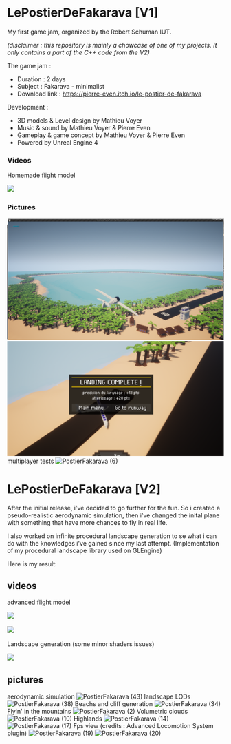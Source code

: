 

# LePostierDeFakarava [V1]

My first game jam, organized by the Robert Schuman IUT.

*(disclaimer : this repository is mainly a chowcase of one of my projects. It only contains a part of the C++ code from the V2)*

The game jam :
 - Duration : 2 days
 - Subject : Fakarava - minimalist
 - Download link : https://pierre-even.itch.io/le-postier-de-fakarava

Development : 
 - 3D models & Level design by Mathieu Voyer
 - Music & sound by Mathieu Voyer & Pierre Even
 - Gameplay & game concept by Mathieu Voyer & Pierre Even
 - Powered by Unreal Engine 4

### Videos

Homemade flight model

[![](https://github.com/PierreEVEN/LePostierDeFakarava/blob/master/Showcase/LePostierDeFakarava.gif?raw=true)](https://youtu.be/27ZOmsAE9dw)

### Pictures
![Map.png](https://github.com/PierreEVEN/LePostierDeFakarava/blob/master/Showcase/Map.png?raw=true)
![End.PNG](https://github.com/PierreEVEN/LePostierDeFakarava/blob/master/Showcase/End.PNG?raw=true)
multiplayer tests
![PostierFakarava (6)](https://user-images.githubusercontent.com/24438631/100242407-08a90980-2f35-11eb-833f-31f9dd87b0b8.png)

# LePostierDeFakarava [V2]

After the initial release, i've decided to go further for the fun.
So i created a pseudo-realistic aerodynamic simulation, then i've changed the inital plane with something that have more chances to fly in real life.

I also worked on infinite procedural landscape generation to se what i can do with the knowledges i've gained since my last attempt. (Implementation of my procedural landscape library used on GLEngine)

Here is my result:

## videos

advanced flight model

[![](https://github.com/PierreEVEN/LePostierDeFakarava/blob/master/Showcase/LePostierDeFakarava.gif?raw=true)](https://youtu.be/KB5aJOP5bAw)

[![](https://media.giphy.com/media/9ytvGjFNzcZDg5cMpD/giphy.gif)](https://youtu.be/RBLLOgNFu6o)

Landscape generation (some minor shaders issues)

[![](https://media.giphy.com/media/NSiFqEER4qDHHtZMEX/giphy.gif)](https://youtu.be/xz3EQgNm2sE)

## pictures

aerodynamic simulation
![PostierFakarava (43)](https://user-images.githubusercontent.com/24438631/100241731-4f4a3400-2f34-11eb-86ae-b17349975be2.png)
landscape LODs
![PostierFakarava (38)](https://user-images.githubusercontent.com/24438631/100241756-58d39c00-2f34-11eb-94f9-b029070f3e49.png)
Beachs and cliff generation
![PostierFakarava (34)](https://user-images.githubusercontent.com/24438631/100241773-5e30e680-2f34-11eb-9a6a-87d0c2e003e2.png)
Flyin' in the mountains
![PostierFakarava (2)](https://user-images.githubusercontent.com/24438631/100241859-73a61080-2f34-11eb-930f-f6efcb1686e1.png)
Volumetric clouds
![PostierFakarava (10)](https://user-images.githubusercontent.com/24438631/100241981-933d3900-2f34-11eb-9319-543a5aa0ac52.png)
Highlands
![PostierFakarava (14)](https://user-images.githubusercontent.com/24438631/100242016-9b957400-2f34-11eb-8b08-70fe2457f4cb.png)
![PostierFakarava (17)](https://user-images.githubusercontent.com/24438631/100242034-a0f2be80-2f34-11eb-97ed-c2bc40bafd93.png)
Fps view (credits : Advanced Locomotion System plugin)
![PostierFakarava (19)](https://user-images.githubusercontent.com/24438631/100242042-a51edc00-2f34-11eb-9ff4-55aae4d2506c.png)
![PostierFakarava (20)](https://user-images.githubusercontent.com/24438631/100242044-a5b77280-2f34-11eb-85d6-6590860883c1.png)
